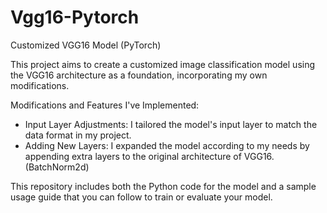 # Vgg16-Pytorch

Customized VGG16 Model (PyTorch)

This project aims to create a customized image classification model using the VGG16 architecture as a foundation, incorporating my own modifications.

Modifications and Features I've Implemented:

- Input Layer Adjustments: I tailored the model's input layer to match the data format in my project.
- Adding New Layers: I expanded the model according to my needs by appending extra layers to the original architecture of VGG16. (BatchNorm2d)
  
This repository includes both the Python code for the model and a sample usage guide that you can follow to train or evaluate your model.
